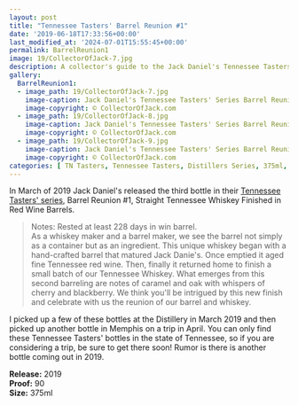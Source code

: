 ```yaml
---
layout: post
title: "Tennessee Tasters' Barrel Reunion #1"
date: '2019-06-18T17:33:56+00:00'
last_modified_at: '2024-07-01T15:55:45+00:00'
permalink: BarrelReunion1
image: 19/CollectorOfJack-7.jpg
description: A collector's guide to the Jack Daniel's Tennessee Tasters' Series Barrel Reunion #1 bottle.
gallery:
  BarrelReunion1:
  - image_path: 19/CollectorOfJack-7.jpg
    image-caption: Jack Daniel's Tennessee Tasters' Series Barrel Reunion #1 bottle.
    image-copyright: © CollectorOfJack.com
  - image_path: 19/CollectorOfJack-8.jpg
    image-caption: Jack Daniel's Tennessee Tasters' Series Barrel Reunion #1 bottle.
    image-copyright: © CollectorOfJack.com
  - image_path: 19/CollectorOfJack-9.jpg
    image-caption: Jack Daniel's Tennessee Tasters' Series Barrel Reunion #1 bottle.
    image-copyright: © CollectorOfJack.com
categories: [ TN Tasters, Tennessee Tasters, Distillers Series, 375ml, Reunion, Tasters Series ]
---
```

In March of 2019 Jack Daniel's released the third bottle in their [Tennessee Tasters' series](/series/tasters-distillery), Barrel Reunion #1, Straight Tennessee Whiskey Finished in Red Wine Barrels. 

> Notes: Rested at least 228 days in win barrel.  
> As a whiskey maker and a barrel maker, we see the barrel not simply as a container but as an ingredient. This unique whiskey began with a hand-crafted barrel that matured Jack Danie's. Once emptied it aged fine Tennessee red wine. Then, finally it returned home to finish a small batch of our Tennessee Whiskey. What emerges from this second barreling are notes of caramel and oak with whispers of cherry and blackberry. We think you'll be intrigued by this new finish and celebrate with us the reunion of our barrel and whiskey.

I picked up a few of these bottles at the Distillery in March 2019 and then picked up another bottle in Memphis on a trip in April. You can only find these Tennessee Tasters' bottles in the state of Tennessee, so if you are considering a trip, be sure to get there soon! Rumor is there is another bottle coming out in 2019.

**Release:** 2019  
**Proof:** 90  
**Size:** 375ml  
